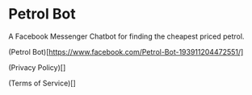 # Petrol Bot

A Facebook Messenger Chatbot for finding the cheapest priced petrol.

(Petrol Bot)[https://www.facebook.com/Petrol-Bot-193911204472551/]

(Privacy Policy)[]

(Terms of Service)[]


